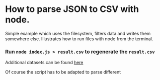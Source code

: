 # How to parse JSON to CSV with node.

Simple example which uses the filesystem, filters data and writes them somewhere else.
Illustrates how to run files with node from the terminal.

### Run `node index.js > result.csv` to regenerate the `result.csv`


Additional datasets can be found [here](https://catalog.data.gov/dataset)

Of course the script has to be adapted to parse different 
